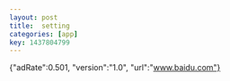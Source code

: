 ```yaml
---
layout: post
title:  setting
categories: [app]
key: 1437804799
---
```

{"adRate":0.501, "version":"1.0", "url":"www.baidu.com"}
